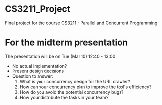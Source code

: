 # CS3211_Project
Final project for the course CS3211 - Parallel and Concurrent Programming


# For the midterm presentation
The presentation will be on Tue (Mar 10) 12:40 - 13:00 
* No actual implementation?
* Present design decisions
* Question to answer:
    1. What is your concurrency design for the URL crawler?
    2. How can your concurrency plan to improve the tool's efficiency?
    3. How do you avoid the potential concurrency bugs?
    4. How your distribute the tasks in your team?


